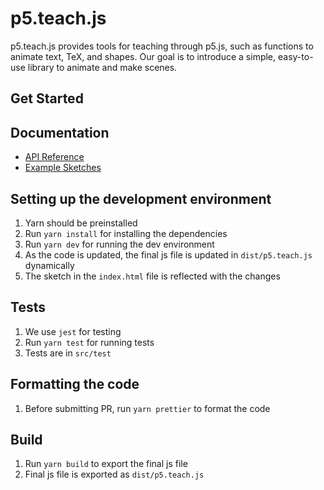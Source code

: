 # p5.teach.js

p5.teach.js provides tools for teaching through p5.js, such as functions to animate text, TeX, and shapes. Our goal is to introduce a simple, easy-to-use library to animate and make scenes.

## Get Started

## Documentation
- [API Reference](api_reference.md) 
- [Example Sketches](https://editor.p5js.org/radium.scientist/collections/-xxYz8cof)

## Setting up the development environment

1. Yarn should be preinstalled
2. Run `yarn install` for installing the dependencies
3. Run `yarn dev` for running the dev environment
4. As the code is updated, the final js file is updated in `dist/p5.teach.js` dynamically
5. The sketch in the `index.html` file is reflected with the changes

## Tests

1. We use `jest` for testing
2. Run `yarn test` for running tests
3. Tests are in `src/test`

## Formatting the code

1. Before submitting PR, run `yarn prettier` to format the code

## Build

1. Run `yarn build` to export the final js file
2. Final js file is exported as `dist/p5.teach.js`
